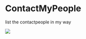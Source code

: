 # ContactMyPeople
list the contactpeople in my way

![](http://img.blog.csdn.net/20130605222225281)
